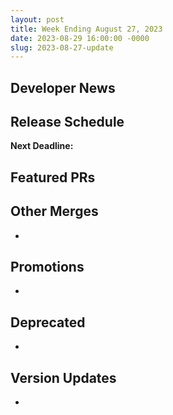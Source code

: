 ```yaml
---
layout: post
title: Week Ending August 27, 2023
date: 2023-08-29 16:00:00 -0000
slug: 2023-08-27-update
---
```


## Developer News


## Release Schedule

**Next Deadline:**


## Featured PRs


## Other Merges

*

## Promotions

*

## Deprecated

*

## Version Updates

*
